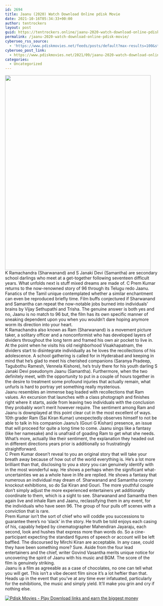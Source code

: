 ```yaml
---
id: 2694
title: Jaanu (2020) Watch Download Online pdisk Movie
date: 2021-10-16T05:34:33+00:00
author: tentrockers
layout: post
guid: https://tentrockers.online/jaanu-2020-watch-download-online-pdisk-movie/
permalink: /jaanu-2020-watch-download-online-pdisk-movie/
cyberseo_rss_source:
  - 'https://www.pdiskmovies.net/feeds/posts/default?max-results=100&start-index=501'
cyberseo_post_link:
  - https://www.pdiskmovies.net/2021/09/jaanu-2020-watch-download-online-pdisk.html
categories:
  - Uncategorized
---
```

<div>
  <div class="separator">
    <a href="https://1.bp.blogspot.com/-X9nUrX1Mf20/YT5YpUzfGtI/AAAAAAAAA2c/8jGfjRbTzfkD792Dwc0WhGRVAA4XKawtwCLcBGAsYHQ/s1280/Jaanu%2B%25282020%2529%2BWatch%2BDownload%2BOnline%2Bpdisk%2BMovie.jpg"><img loading="lazy" border="0" data-original-height="1280" data-original-width="960" height="640" src="https://1.bp.blogspot.com/-X9nUrX1Mf20/YT5YpUzfGtI/AAAAAAAAA2c/8jGfjRbTzfkD792Dwc0WhGRVAA4XKawtwCLcBGAsYHQ/w480-h640/Jaanu%2B%25282020%2529%2BWatch%2BDownload%2BOnline%2Bpdisk%2BMovie.jpg" width="480" /></a>
  </div>
  
  <div>
    <span>K Ramachandra (Sharwanand) and S Janaki Devi (Samantha) are secondary school darlings who meet at a get-together following seventeen difficult years. What unfolds next is stuff mixed dreams are made of. C Prem Kumar returns to the now-renowned story of 96 through its Telugu redo Jaanu. Fanatics of the Tamil unique contemplated whether a similar enchantment can even be reproduced briefly time. Film buffs conjectured if Sharwanand and Samantha can repeat the now-notable jobs burned into individuals&#8217; brains by Vijay Sethupathi and Trisha. The genuine answer is both yes and no, Jaanu is no match to 96 but, the film has its own specific manner of sneaking dependent upon you when you wouldn&#8217;t dare hoping anymore worm its direction into your heart.&nbsp;</span>
  </div>
  
  <div>
    <span>K Ramachandra also known as Ram (Sharwanand) is a movement picture taker, a solitary officer and a nonconformist who has developed layers of dividers throughout the long term and framed his own air pocket to live in. At the point when he visits his old neighborhood Visakhapatnam, the dividers start to disintegrate individually as he loves the recollections of his adolescence. A school gathering is called for in Hyderabad and keeping in mind that he&#8217;s glad to meet his cherished companions (Saranya Pradeep, Tagubothu Ramesh, Vennela Kishore), he&#8217;s truly there for his youth darling S Janaki Devi pseudonym Jaanu (Samantha). Furthermore, when the two definitely meet, with the opportunity to put in a couple of hours together in the desire to treatment some profound injuries that actually remain, what unfurls is hard to portray yet something really mysterious.&nbsp;</span>
  </div>
  
  <div>
    <span>Jaanu resembles an immense bag loaded with recollections that Ram values. An excursion that launches with a class photograph and finishes right where it starts, aside from leaving two individuals with the conclusion they probably won&#8217;t merit however require. The sentiment among Ram and Jaanu is downplayed at this point clear cut in the most excellent of ways. 10th grader Ram (Sai Kiran Kumar) unexpectedly observes himself to not be able to talk in his companion Jaanu&#8217;s (Gouri G Kishan) presence, an issue that will proceed for quite a long time to come. Jaanu sings like a fantasy (like her namesake) and is unafraid of goading Ram to get what she needs. What&#8217;s more, actually like their sentiment, the explanation they headed out in different directions years prior is additionally so frustratingly straightforward.&nbsp;</span>
  </div>
  
  <div>
    <span>C Prem Kumar doesn&#8217;t reveal to you an original story that will take your breath away because of how out of the world everything is. He&#8217;s a lot more brilliant than that, disclosing to you a story you can genuinely identify with in the most wonderful way. He shows a perhaps when the significant what-uncertainties we as a whole have in life are replied. He shows a fantasy that numerous an individual may dream of. Sharwanand and Samantha convey knockout exhibitions, so do Sai Kiran and Gouri. The more youthful couple don&#8217;t simply adjust the more experienced entertainers yet additionally coordinate to them, which is a sight to see. Sharwanand and Samantha then again live and inhale Ram and Jaanu, reclassifying them in any event, for the individuals who have seen 96. The group of four pulls off scenes with a conviction that is rare.&nbsp;</span>
  </div>
  
  <div>
    <span>Prem Kumar isn&#8217;t the sort of chief who will coddle you successions to guarantee there&#8217;s no &#8216;slack&#8217; in the story. He truth be told enjoys each casing of his, capably helped by cinematographer Mahendiran Jayaraju, each second, look and hushes that express more than words do. So a cine-participant expecting the standard figures of speech or account will be left baffled. The discoursed by Mirchi Kiran are acceptable. In any case, could they have been something more? Sure. Aside from the four lead entertainers and the chief, writer Govind Vasantha merits unique notice for uncovering the spirit of Jaanu with his music and BGM. The score of the film is genuinely striking.&nbsp;</span>
  </div>
  
  <div>
    <span>Jaanu is a film as agreeable as a case of chocolates, no one can tell what you will get. This isn&#8217;t a vibe decent film since it&#8217;s a lot heftier than that. Heads up in the event that you&#8217;ve at any time ever infatuated, particularly for the exhibitions, the music and simply yield. It&#8217;ll make you grin and cry if nothing else.</span>
  </div>
</div>

[![](https://1.bp.blogspot.com/-KJZYdQTn3nw/YS8VdIdXMyI/AAAAAAAAaw4/BR8dsGkpxw0T8C_4G4ALfMA7cP79KN3kwCLcBGAsYHQ/w400-h58/play_download_buttuons-removebg-preview.png "Pdisk Movies - Play Download links and earn the biggest money")](https://kofilink.com/1/bnYya3VoMDAwMmpm?dn=1)
